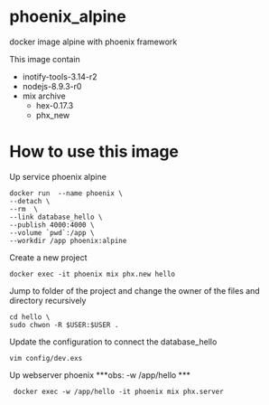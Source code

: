 # phoenix_alpine
docker image alpine with phoenix framework

This image contain

- inotify-tools-3.14-r2
- nodejs-8.9.3-r0
- mix archive
  * hex-0.17.3
  * phx_new

# How to use this image

Up service phoenix alpine

```shell
docker run  --name phoenix \
--detach \
--rm  \
--link database_hello \
--publish 4000:4000 \
--volume `pwd`:/app \
--workdir /app phoenix:alpine

```

Create a new project

```shell
docker exec -it phoenix mix phx.new hello
```

Jump to folder of the project and change the owner  of the files and directory recursively

```shell
cd hello \
sudo chwon -R $USER:$USER .
```

Update the configuration to connect the database_hello

```shell
vim config/dev.exs
```
Up webserver phoenix ***obs: -w /app/hello ***

```shell
 docker exec -w /app/hello -it phoenix mix phx.server
```
